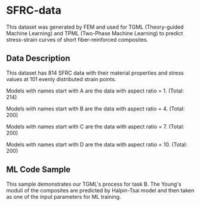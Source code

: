 # SFRC-data

This dataset was generated by FEM and used for TGML (Theory-guided Machine Learning) and TPML (Two-Phase Machine Learning) to predict stress-strain curves of short fiber-reinforced composites.

## Data Description

This dataset has 814 SFRC data with their material properties and stress values at 101 evenly distributed strain points.

Models with names start with A are the data with aspect ratio = 1. (Total: 214)

Models with names start with B are the data with aspect ratio = 4. (Total: 200)

Models with names start with C are the data with aspect ratio = 7. (Total: 200)

Models with names start with D are the data with aspect ratio = 10. (Total: 200)

## ML Code Sample

This sample demonstrates our TGML's process for task B. The Young's moduli of the composites are predicted by Halpin-Tsai model and then taken as one of the input parameters for ML training.
